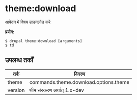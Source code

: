 # theme:download
आवेदन में विषय डाउनलोड करे

**प्रयोग:**
```
$ drupal theme:download [arguments] 
$ td  
```

## उपलब्ध तर्कों
तर्क | विवरण
---------|-------------
theme | commands.theme.download.options.theme
version | थीम संस्करण अर्थात् 1.x-dev
